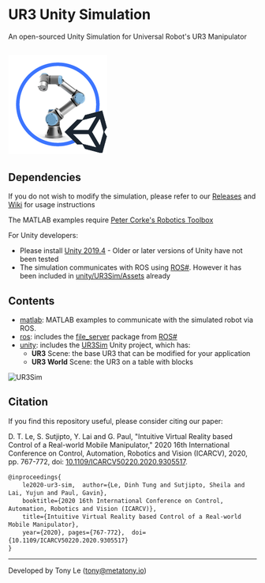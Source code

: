 # UR3 Unity Simulation

An open-sourced Unity Simulation for Universal Robot's UR3 Manipulator
## ![UR3Sim logo](https://github.com/tonydle/ur3_unity_sim/blob/master/unity/UR3Sim/Assets/Graphics/logo.png)

## Dependencies ##
If you do not wish to modify the simulation, please refer to our [Releases](https://github.com/tonydle/ur3_unity_sim/releases)
and [Wiki](https://github.com/tonydle/ur3_unity_sim/wiki) for usage instructions

The MATLAB examples require [Peter Corke's Robotics Toolbox](https://github.com/petercorke/robotics-toolbox-matlab)

For Unity developers:
* Please install [Unity 2019.4](https://store.unity.com/download) - Older or later versions of Unity have not been tested
* The simulation communicates with ROS using [ROS#](https://github.com/siemens/ros-sharp).
However it has been included in [unity/UR3Sim/Assets](https://github.com/tonydle/ur3_unity_sim/tree/master/unity/UR3Sim/Assets) already

## Contents ##

* [matlab](https://github.com/tonydle/ur3_unity_sim/tree/master/matlab): MATLAB examples to communicate with the simulated robot via ROS.
* [ros](https://github.com/tonydle/ur3_unity_sim/tree/master/ros):
includes the [file_server](https://github.com/tonydle/ur3_unity_sim/tree/master/ros/file_server) package
from [ROS#](https://github.com/siemens/ros-sharp)
* [unity](https://github.com/tonydle/ur3_unity_sim/tree/master/unity): includes
the [UR3Sim](https://github.com/tonydle/ur3_unity_sim/tree/master/unity/UR3Sim) Unity project, which has:
    - **UR3** Scene: the base UR3 that can be modified for your application
    - **UR3 World** Scene: the UR3 on a table with blocks
    
![UR3Sim](https://github.com/tonydle/ur3_unity_sim/wiki/img/ur3sim_running.jpg)

## Citation ##
If you find this repository useful, please consider citing our paper:  

D. T. Le, S. Sutjipto, Y. Lai and G. Paul, "Intuitive Virtual Reality based Control of a Real-world Mobile Manipulator," 2020 16th International Conference on Control, Automation, Robotics and Vision (ICARCV), 2020, pp. 767-772, doi: [10.1109/ICARCV50220.2020.9305517](https://ieeexplore.ieee.org/document/9305517).

```
@inproceedings{
    le2020-ur3-sim,  author={Le, Dinh Tung and Sutjipto, Sheila and Lai, Yujun and Paul, Gavin},
    booktitle={2020 16th International Conference on Control, Automation, Robotics and Vision (ICARCV)},
    title={Intuitive Virtual Reality based Control of a Real-world Mobile Manipulator},
    year={2020}, pages={767-772},  doi={10.1109/ICARCV50220.2020.9305517}
}
```
    
---
Developed by Tony Le (tony@metatony.io)
